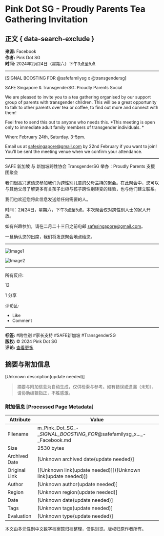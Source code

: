 # Pink Dot SG - Proudly Parents Tea Gathering Invitation

## 正文 { data-search-exclude }


**来源:** Facebook  
**作者:** Pink Dot SG  
**时间:** 2024年2月24日（星期六）下午3点至5点

---

\[SIGNAL BOOSTING FOR @safefamilysg x @transgendersg\]

SAFE Singapore & TransgenderSG: Proudly Parents Social

We are pleased to invite you to a tea gathering organised by our support group of parents with transgender children. This will be a great opportunity to talk to other parents over tea or coffee, to find out more and connect with them!

Feel free to send this out to anyone who needs this. \*This meeting is open only to immediate adult family members of transgender individuals. \*

When: February 24th, Saturday. 3-5pm.

Email us at safesingapore@gmail.com by 22nd February if you want to join! You’ll be sent the meeting venue when we confirm your attendance.

---

SAFE 新加坡 与 新加坡跨性协会 TransgenderSG 举办：Proudly Parents 支援团聚会

我们很高兴邀请您参加我们为跨性别儿童的父母主持的聚会。在此聚会中，您可以与其他父母了解更多有关孩子出柜与孩子跨性别转变的经验，也与他们建立联系。

我们也欢迎您将此信息发送给任何需要的人。

时间：2月24日，星期六，下午3点至5点。本次聚会仅对跨性别人士的家人开放。

如有兴趣参加，请在二月二十三日之前电邮 safesingapore@gmail.com。

一旦确认您的出席，我们将发送聚会地点给您。

---

![Image1](https://scontent-sjc3-1.xx.fbcdn.net/v/t39.30808-6/469966170_18480720541012619_7684084374925550921_n.jpg?stp=dst-jpg_s600x600_tt6&_nc_cat=102&ccb=1-7&_nc_sid=127cfc&_nc_ohc=niHGVRsycyIQ7kNvgH7-5vz&_nc_zt=23&_nc_ht=scontent-sjc3-1.xx&_nc_gid=AaBUdNW9R2QAVTi6VkJOxTK&oh=00_AYCLHK3vumkQdkzijMyuhjengCPtnzh6gBj-RC_li9R3Rw&oe=67954AB9)

![Image2](https://scontent-sjc3-1.xx.fbcdn.net/v/t39.30808-6/470075286_18480720388012619_5021002109222496646_n.jpg?stp=dst-jpg_s600x600_tt6&_nc_cat=105&ccb=1-7&_nc_sid=127cfc&_nc_ohc=C_tiFoJT8pQQ7kNvgEdGzBA&_nc_zt=23&_nc_ht=scontent-sjc3-1.xx&_nc_gid=AaBUdNW9R2QAVTi6VkJOxTK&oh=00_AYBcyJOkhcTUw_WjHaUCpufJzSmY8L-Ou3ZoJxPKawokKg&oe=67953B88)

---

所有反应:

12

1 分享

评论区:  
- Like  
- Comment  

--- 

**标签:** #跨性别 #家长支持 #SAFE新加坡 #TransgenderSG  
**版权:** © 2024 Pink Dot SG  
**评论:** [查看更多](https://www.facebook.com/pinkdotsg)  

<!-- tcd_original_link https://m.facebook.com/story.php/?story_fbid=790366259789691&id=100064489732283 -->


## 摘要与附加信息

<!-- tcd_abstract -->
[Unknown description(update needed)]
<!-- tcd_abstract_end -->

> 摘要与附加信息为自动生成，仅供检索与参考。如有错误或遗漏（未知），请协助编辑指正，不胜感激。

### 附加信息 [Processed Page Metadata]

| Attribute       | Value                                  |
|-----------------|----------------------------------------|
| Filename        | m_Pink_Dot_SG_-__SIGNAL_BOOSTING_FOR_@safefamilysg_x..._-_Facebook.md                             |
| Size            | 2530 bytes                           |
| Archived Date   | [Unknown archived date(update needed)]                             |
| Original Link   | [[Unknown link(update needed)]]([Unknown link(update needed)])                       |
| Author          | [Unknown author(update needed)]                               |
| Region          | [Unknown region(update needed)]                               |
| Date            | [Unknown date(update needed)]                                 |
| Tags            | [Unknown tags(update needed)]                                 |
| Evaluation            | [Unknown type(update needed)]                                 |
<!-- tcd_table_end -->

本文由多元性别中文数字档案馆归档整理，仅供浏览。版权归原作者所有。
